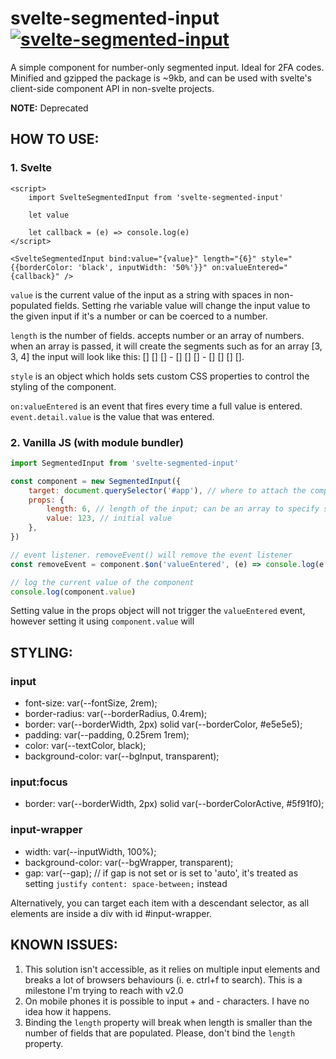 # svelte-segmented-input [![svelte-segmented-input](https://img.shields.io/badge/-svelte--segmented--input-orange)](https://github.com/ZuriPL/svelte-segmented-input)

A simple component for number-only segmented input. Ideal for 2FA codes. Minified and gzipped the package is ~9kb, and can be used with svelte's client-side component API in non-svelte projects.

**NOTE:** Deprecated

## HOW TO USE:

### 1. Svelte

```svelte
<script>
    import SvelteSegmentedInput from 'svelte-segmented-input'

    let value

    let callback = (e) => console.log(e)
</script>

<SvelteSegmentedInput bind:value="{value}" length="{6}" style="{{borderColor: 'black', inputWidth: '50%'}}" on:valueEntered="{callback}" />
```

`value` is the current value of the input as a string with spaces in non-populated fields. Setting rhe variable value will change the input value to the given input if it's a number or can be coerced to a number.

`length` is the number of fields. accepts number or an array of numbers. when an array is passed, it will create the segments such as for an array [3, 3, 4] the input will look like this: [] [] [] - [] [] [] - [] [] [] [].

`style` is an object which holds sets custom CSS properties to control the styling of the component.

`on:valueEntered` is an event that fires every time a full value is entered. `event.detail.value` is the value that was entered.

### 2. Vanilla JS (with module bundler)

```javascript
import SegmentedInput from 'svelte-segmented-input'

const component = new SegmentedInput({
	target: document.querySelector('#app'), // where to attach the component in the DOM
	props: {
		length: 6, // length of the input; can be an array to specify segments
		value: 123, // initial value
	},
})

// event listener. removeEvent() will remove the event listener
const removeEvent = component.$on('valueEntered', (e) => console.log(e.detail.value))

// log the current value of the component
console.log(component.value)
```

Setting value in the props object will not trigger the `valueEntered` event, however setting it using `component.value` will

## STYLING:

### input

-   font-size: var(--fontSize, 2rem);
-   border-radius: var(--borderRadius, 0.4rem);
-   border: var(--borderWidth, 2px) solid var(--borderColor, #e5e5e5);
-   padding: var(--padding, 0.25rem 1rem);
-   color: var(--textColor, black);
-   background-color: var(--bgInput, transparent);

### input:focus

-   border: var(--borderWidth, 2px) solid var(--borderColorActive, #5f91f0);

### input-wrapper

-   width: var(--inputWidth, 100%);
-   background-color: var(--bgWrapper, transparent);
-   gap: var(--gap);
    // if gap is not set or is set to 'auto', it's treated as setting `justify content: space-between;` instead

Alternatively, you can target each item with a descendant selector, as all elements are inside a div with id #input-wrapper.

## KNOWN ISSUES:

1. This solution isn't accessible, as it relies on multiple input elements and breaks a lot of browsers behaviours (i. e. ctrl+f to search). This is a milestone I'm trying to reach with v2.0
2. On mobile phones it is possible to input + and - characters. I have no idea how it happens.
3. Binding the `length` property will break when length is smaller than the number of fields that are populated. Please, don't bind the `length` property.
